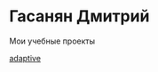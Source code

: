 

# Гасанян Дмитрий
Мои учебные проекты

[adaptive](https://dmitry1721.github.io/adaptive/ "adaptive")
